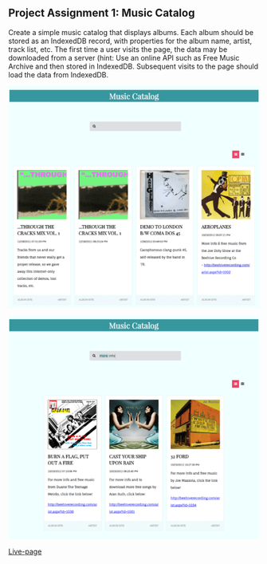 ## Project Assignment 1:  Music Catalog

Create a simple music catalog that displays albums. Each album should be stored as an IndexedDB record, with properties for the album name, artist, track list, etc. The first time a user visits the page, the data may be downloaded from a server (hint: Use an online API such as Free Music Archive and then stored in IndexedDB. Subsequent visits to the page should load the data from IndexedDB.

![project1](img/music_catalog_1.png)



![project2](img/music_catalog_2.png)



[Live-page](http://gabrieleromeo.github.io/Bov-Projects/Course-08-Building-high-performance-modern-javascript-web-applications/chapter-08-Frontend-Datastore/music-catalog)

